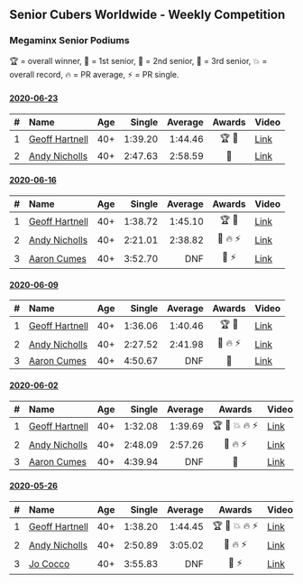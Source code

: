 ## Senior Cubers Worldwide - Weekly Competition
### Megaminx Senior Podiums
🏆 = overall winner, 🥇 = 1st senior, 🥈 = 2nd senior, 🥉 = 3rd senior, 💥 = overall record, 🔥 = PR average, ⚡ = PR single.

#### [2020-06-23](2020-06-23.md)

| # | Name | Age | Single | Average | Awards | Video |
| :--: | :-- | :--: | --: | --: | :--: | :-- |
| 1 | [<span style="white-space: nowrap">Geoff Hartnell</span>](../../persons/geoff_hartnell/minx.md) | 40+ | 1:39.20 | 1:44.46 | <span style="white-space: nowrap">🏆 🥇</span> | [Link](https://www.facebook.com/events/722150235200875/permalink/722255608523671/) |
| 2 | [<span style="white-space: nowrap">Andy Nicholls</span>](../../persons/andy_nicholls/minx.md) | 40+ | 2:47.63 | 2:58.59 | 🥈 | [Link](https://www.facebook.com/events/722150235200875/permalink/726569791425586/) |

#### [2020-06-16](2020-06-16.md)

| # | Name | Age | Single | Average | Awards | Video |
| :--: | :-- | :--: | --: | --: | :--: | :-- |
| 1 | [<span style="white-space: nowrap">Geoff Hartnell</span>](../../persons/geoff_hartnell/minx.md) | 40+ | 1:38.72 | 1:45.10 | <span style="white-space: nowrap">🏆 🥇</span> | [Link](https://www.facebook.com/events/604103587178706/permalink/604206750501723/) |
| 2 | [<span style="white-space: nowrap">Andy Nicholls</span>](../../persons/andy_nicholls/minx.md) | 40+ | 2:21.01 | 2:38.82 | <span style="white-space: nowrap">🥈 🔥 ⚡</span> | [Link](https://www.facebook.com/events/604103587178706/permalink/606984593557272/) |
| 3 | [<span style="white-space: nowrap">Aaron Cumes</span>](../../persons/aaron_cumes/minx.md) | 40+ | 3:52.70 | DNF | <span style="white-space: nowrap">🥉 ⚡</span> | [Link](https://www.facebook.com/events/604103587178706/permalink/604969967092068/) |

#### [2020-06-09](2020-06-09.md)

| # | Name | Age | Single | Average | Awards | Video |
| :--: | :-- | :--: | --: | --: | :--: | :-- |
| 1 | [<span style="white-space: nowrap">Geoff Hartnell</span>](../../persons/geoff_hartnell/minx.md) | 40+ | 1:36.06 | 1:40.46 | <span style="white-space: nowrap">🏆 🥇</span> | [Link](https://www.facebook.com/events/903549840109576/permalink/903702163427677/) |
| 2 | [<span style="white-space: nowrap">Andy Nicholls</span>](../../persons/andy_nicholls/minx.md) | 40+ | 2:27.52 | 2:41.98 | <span style="white-space: nowrap">🥈 🔥 ⚡</span> | [Link](https://www.facebook.com/events/903549840109576/permalink/904277553370138/) |
| 3 | [<span style="white-space: nowrap">Aaron Cumes</span>](../../persons/aaron_cumes/minx.md) | 40+ | 4:50.67 | DNF | 🥉 | [Link](https://www.facebook.com/events/903549840109576/permalink/903679113429982/) |

#### [2020-06-02](2020-06-02.md)

| # | Name | Age | Single | Average | Awards | Video |
| :--: | :-- | :--: | --: | --: | :--: | :-- |
| 1 | [<span style="white-space: nowrap">Geoff Hartnell</span>](../../persons/geoff_hartnell/minx.md) | 40+ | 1:32.08 | 1:39.69 | <span style="white-space: nowrap">🏆 🥇 💥 🔥 ⚡</span> | [Link](https://www.facebook.com/events/3373950429496747/permalink/3374121619479628/) |
| 2 | [<span style="white-space: nowrap">Andy Nicholls</span>](../../persons/andy_nicholls/minx.md) | 40+ | 2:48.09 | 2:57.26 | <span style="white-space: nowrap">🥈 🔥 ⚡</span> | [Link](https://www.facebook.com/events/3373950429496747/permalink/3374518846106572/) |
| 3 | [<span style="white-space: nowrap">Aaron Cumes</span>](../../persons/aaron_cumes/minx.md) | 40+ | 4:39.94 | DNF | 🥉 | [Link](https://www.facebook.com/events/3373950429496747/permalink/3380188232206300/) |

#### [2020-05-26](2020-05-26.md)

| # | Name | Age | Single | Average | Awards | Video |
| :--: | :-- | :--: | --: | --: | :--: | :-- |
| 1 | [<span style="white-space: nowrap">Geoff Hartnell</span>](../../persons/geoff_hartnell/minx.md) | 40+ | 1:38.20 | 1:44.45 | <span style="white-space: nowrap">🏆 🥇 💥 🔥 ⚡</span> | [Link](https://www.facebook.com/events/688407551989463/permalink/688533835310168/) |
| 2 | [<span style="white-space: nowrap">Andy Nicholls</span>](../../persons/andy_nicholls/minx.md) | 40+ | 2:50.89 | 3:05.02 | <span style="white-space: nowrap">🥈 🔥 ⚡</span> | [Link](https://www.facebook.com/events/688407551989463/permalink/690047708492114/) |
| 3 | [<span style="white-space: nowrap">Jo Cocco</span>](../../persons/jo_cocco/minx.md) | 40+ | 3:55.83 | DNF | <span style="white-space: nowrap">🥉 ⚡</span> | [Link](https://www.facebook.com/events/688407551989463/permalink/689392185224333/) |


<!-- Global site tag (gtag.js) - Google Analytics -->
<script async src="https://www.googletagmanager.com/gtag/js?id=UA-86348435-3"></script>
<script>window.dataLayer = window.dataLayer || []; function gtag() {dataLayer.push(arguments);} gtag('js', new Date()); gtag('config', 'UA-86348435-3');</script>
